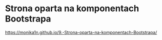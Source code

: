# Strona oparta na komponentach Bootstrapa
https://monika1n.github.io/9.-Strona-oparta-na-komponentach-Bootstrapa/

